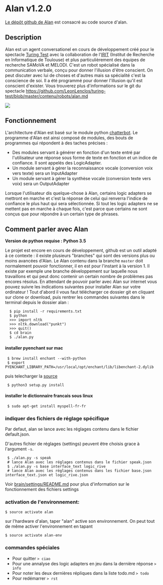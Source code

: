 # Alan v1.2.0



[Le dépôt github de Alan](https://github.com/LeonLenclos/alan) est consacré au code source d'alan.

## Description

Alan est un agent conversationel en cours de développement créé pour le spectacle [Turing Test](https://github.com/LeonLenclos/turing-test) avec la collaboration de l'[IRIT](https://www.irit.fr/) (Institut de Recherche en Informatique de Toulouse) et plus particulièrement des équipes de recherche SAMoVA et MELODI. C'est un robot spécialisé dans la communication verbale, conçu pour donner l'illusion d'être conscient.
On peut discuter avec lui de choses et d'autres mais sa spécialité c'est la conscience de soi. Il a été programmé pour donner l'illusion qu'il est conscient d'exister. Vous trouverez plus d'informations sur le git du spectacle https://github.com/LeonLenclos/turing-test/blob/master/contenu/robots/alan.md

![](https://github.com/LeonLenclos/turing-test/ressources/dessin1.png)


## Fonctionnement

L'architecture d'Alan est basé sur le module python [chatterbot](https://github.com/gunthercox/ChatterBot). Le programme d'Alan est ainsi composé de modules, des bouts de programmes qui répondent à des taches précises :
- Des modules servant à générer en fonction d'un texte entré par l'utilisateur une réponse sous forme de texte en fonction et un indice de confiance. Il sont appelés des LogicAdapter.
- Un module servant à gérer la reconnaissance vocale (conversion voix vers texte) sera un InputAdapter
- Un module servant à gérer la synthèse vocale (conversion texte vers voix) sera un OutputAdapter

Lorsque l'utilisateur dis quelque-chose à Alan, certains logic adapters se mettront en marche et c'est la réponse de celui qui renverra l'indice de confiance le plus haut qui sera sélectionnée. Si tout les logic adapters ne se mettent pas en marche à chaque fois, c'est parce que certains ne sont conçus que pour répondre à un certain type de phrases.

## Comment parler avec Alan

**Version de python requise : Python 3.5**

Le projet est encore en cours de développement, github est un outil adapté à ce contexte : il existe plusieurs "branches" qui sont des versions plus ou moins avancées d'Alan. Le Alan contenu dans la branche `master` doit normalement pouvoir fonctionner, il en est pour l'instant à la version 1. Il existe par exemple une branche développement sur laquelle nous travaillons et qui peut donc contenir un certain nombre de problèmes pas encores résolus. En attendant de pouvoir parler avec Alan sur internet vous pouvez suivre les indications suivantes pour installer Alan sur votre ordinateur ! Tout d'abord il vous faut télécharger ce dossier git en cliquant sur clone or download, puis rentrer les commandes suivantes dans le terminal depuis le dossier alan :


```
  $ pip install -r requirements.txt
  $ python
  >>> import nltk
  >>> nltk.download("punkt")
  >>> quit()
  $ cd brain
  $ ./alan.py
```
#### installer pyenchant sur mac

```
 $ brew install enchant --with-python
 $ export PYENCHANT_LIBRARY_PATH=/usr/local/opt/enchant/lib/libenchant-2.dylib

```
puis telecharger la [source](https://github.com/rfk/pyenchant)
```
 $ python3 setup.py install
```

#### installer le dictionnaire francais sous linux

```
 $ sudo apt-get install myspell-fr-fr
```
### indiquer des fichiers de réglage spécifique

Par defaut, alan se lance avec les réglages contenu dans le fichier default.json.

D'autres fichier de réglages (settings) peuvent être choisis grace à l'argument `-s`.

```
 $ ./alan.py -s speak
 # lance Alan avec les réglages contenus dans le fichier speak.json
 $ ./alan.py -s base interface_text logic_rive
 # lance Alan avec les réglages contenus dans les fichier base.json interface_text.json et logic_rive.json
```

Voir [brain/settings/README.md](brain/settings/README.md) pour plus d'information sur le fonctionnement des fichiers settings

### activation de l'environnement:
```
$ source activate alan
```
sur l'hardware d'alan, taper "alan" active son environnement. On peut tout de même activer l'environnement en tapant
```
$ source activate alan-env
```

### commandes spéciales

- Pour quitter `> ciao`
- Pour une annalyse des logic adapters en jeu dans la dernière réponse `> info`
- Pour noter les deux dernières répliques dans la liste todo.md `> todo`
- Pour redémarrer `> rst`

